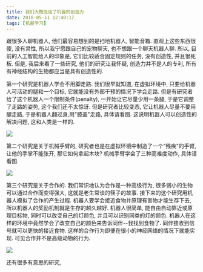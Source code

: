 ```yaml
---
title: 我们大概低估了机器的创造力
date: 2018-05-11 12:40:17
tags: [机器学习]
---
```


跟很多人聊机器人, 他们最容易想到的是扫地机器人, 智能音箱. 直观上这些东西很傻, 没有灵性, 所以我宁愿跟自己的宠物聊天, 也不想跟一个聊天机器人聊. 所以, 目前的人工智能给人的印象是, 它们比较适合固定规则的任务, 没有创造性, 并且很死板. 但是, 我后来看了一些研究, 他们的研究让我怀疑, 创造力并不是人的专利, 所有有神经结构的生物都应当是具有创造性的.

<!--more-->

第一个研究是机器人学会不用脚走路. 我们很早就知道, 在虚拟环境中, 只要给机器人可活动的腿和一个目标, 它就能没有外部干预的情况下学会走路. 但是有研究者给了这个机器人一个限制条件(penalty), 一开始让它尽量少用一条腿, 于是它调整了走路的姿势, 这个我们还不太惊讶. 但是研究者比较变态, 它让机器人尽量不要用腿走路, 于是机器人翻过身,用"膝盖"走路, 具体请看图. 这说明机器人可以创造性的解决问题, 这和人类是一样的.

<img src="ai-不用脚走路2.gif" >

第二个研究是关于机械手臂的, 研究者也是在虚拟环境中制造了一个"残疾"的手臂, 让他的手掌不能张开, 那它如何拿起木块? 机械手臂学会了三种高难度动作, 具体请看图.

<img src="ai-自动手臂.gif">

第三个研究是关于合作的. 我们常识地认为合作是一种高级行为, 很多弱小的生物可以通过合作而变得强大, 这就是老生常谈的筷子的故事. 接下来的这个研究用机器人模拟了合作的产生过程. 机器人要学会接近食物并原理有害物才能生存下去, 所以机器人的奖励机制就是生存的越久越好. 机器人很简单, 能自由自动靠近或原理目标物, 同时可以改变自己的灯颜色, 并且可以识别同类的灯的颜色. 机器人在这样的环境中竟然学会了改变自己的颜色来告诉同伴--我找到食物了. 同伴接收到信号就可以更快的接近食物. 这样的合作行为即便在很小的神经网络的情况下就能实现. 可见合作并不是高级动物的行为.

<img src="ai-合作.gif" >

还有很多有意思的研究, 